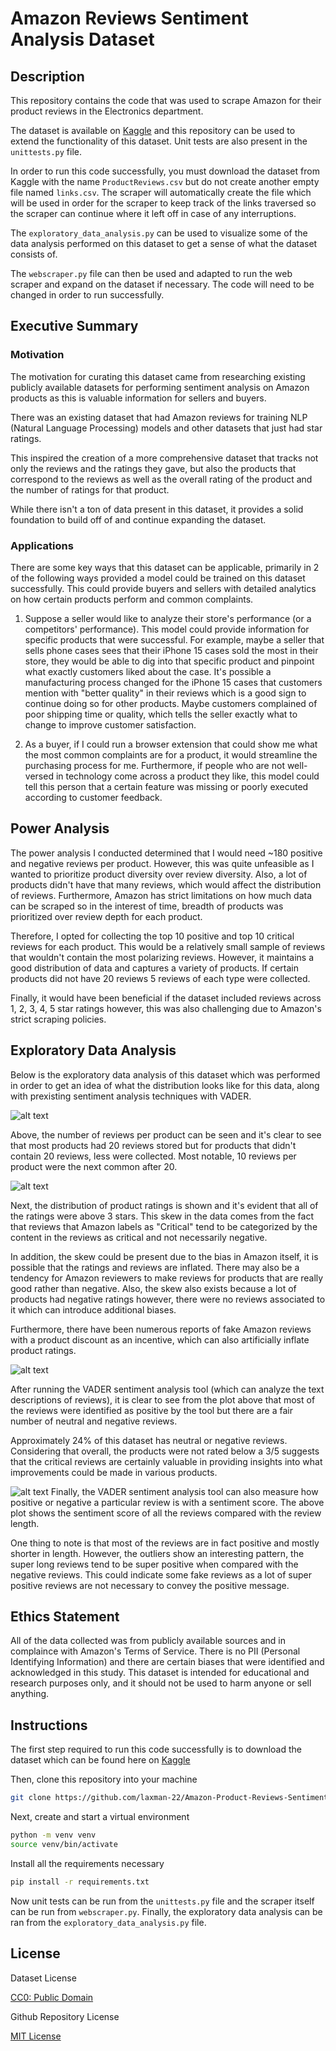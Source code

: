 # Amazon Reviews Sentiment Analysis Dataset


## Description
This repository contains the code that was used to scrape Amazon for their product reviews in the Electronics department.

The dataset is available on [Kaggle](https://www.kaggle.com/datasets/laxman22/amazon-product-reviews-for-sentiment-analysis) and this repository can be used to extend the functionality of this dataset. Unit tests are also present in the ```unittests.py``` file.

In order to run this code successfully, you must download the dataset from Kaggle with the name ```ProductReviews.csv``` but do not create another empty file named ```links.csv```. The scraper will automatically create the file which will be used in order for the scraper to keep track of the links traversed so the scraper can continue where it left off in case of any interruptions.

The ```exploratory_data_analysis.py``` can be used to visualize some of the data analysis performed on this dataset to get a sense of what the dataset consists of.

The ```webscraper.py``` file can then be used and adapted to run the web scraper and expand on the dataset if necessary. The code will need to be changed in order to run successfully.

## Executive Summary

### Motivation
The motivation for curating this dataset came from researching existing publicly available datasets for performing sentiment analysis on Amazon products as this is valuable information for sellers and buyers.

There was an existing dataset that had Amazon reviews for training NLP (Natural Language Processing) models and other datasets that just had star ratings.

This inspired the creation of a more comprehensive dataset that tracks not only the reviews and the ratings they gave, but also the products that correspond to the reviews as well as the overall rating of the product and the number of ratings for that product.

While there isn't a ton of data present in this dataset, it provides a solid foundation to build off of and continue expanding the dataset.

### Applications
There are some key ways that this dataset can be applicable, primarily in 2 of the following ways provided a model could be trained on this dataset successfully. This could provide buyers and sellers with detailed analytics on how certain products perform and common complaints.

1) Suppose a seller would like to analyze their store's performance (or a competitors' performance). This model could provide information for specific products that were successful. For example, maybe a seller that sells phone cases sees that their iPhone 15 cases sold the most in their store, they would be able to dig into that specific product and pinpoint what exactly customers liked about the case. It's possible a manufacturing process changed for the iPhone 15 cases that customers mention with "better quality" in their reviews which is a good sign to continue doing so for other products. Maybe customers complained of poor shipping time or quality, which tells the seller exactly what to change to improve customer satisfaction.

2) As a buyer, if I could run a browser extension that could show me what the most common complaints are for a product, it would streamline the purchasing process for me. Furthermore, if people who are not well-versed in technology come across a product they like, this model could tell this person that a certain feature was missing or poorly executed according to customer feedback.


## Power Analysis
The power analysis I conducted determined that I would need ~180 positive and negative reviews per product. However, this was quite unfeasible as I wanted to prioritize product diversity over review diversity. Also, a lot of products didn't have that many reviews, which would affect the distribution of reviews. Furthermore, Amazon has strict limitations on how much data can be scraped so in the interest of time, breadth of products was prioritized over review depth for each product.

Therefore, I opted for collecting the top 10 positive and top 10 critical reviews for each product. This would be a relatively small sample of reviews that wouldn't contain the most polarizing reviews. However, it maintains a good distribution of data and captures a variety of products. If certain products did not have 20 reviews 5 reviews of each type were collected.

Finally, it would have been beneficial if the dataset included reviews across 1, 2, 3, 4, 5 star ratings however, this was also challenging due to Amazon's strict scraping policies.

## Exploratory Data Analysis

Below is the exploratory data analysis of this dataset which was performed in order to get an idea of what the distribution looks like for this data, along with prexisting sentiment analysis techniques with VADER.

![alt text](./plots/image.png)

Above, the number of reviews per product can be seen and it's clear to see that most products had 20 reviews stored but for products that didn't contain 20 reviews, less were collected. Most notable, 10 reviews per product were the next common after 20.

![alt text](./plots/image-1.png)

Next, the distribution of product ratings is shown and it's evident that all of the ratings were above 3 stars. This skew in the data comes from the fact that reviews that Amazon labels as "Critical" tend to be categorized by the content in the reviews as critical and not necessarily negative.

In addition, the skew could be present due to the bias in Amazon itself, it is possible that the ratings and reviews are inflated. There may also be a tendency for Amazon reviewers to make reviews for products that are really good rather than negative. Also, the skew also exists because a lot of products had negative ratings however, there were no reviews associated to it which can introduce additional biases.

Furthermore, there have been numerous reports of fake Amazon reviews with a product discount as an incentive, which can also artificially inflate product ratings.

![alt text](./plots/image-3.png)

After running the VADER sentiment analysis tool (which can analyze the text descriptions of reviews), it is clear to see from the plot above that most of the reviews were identified as positive by the tool  but there are a fair number of neutral and negative reviews. 

Approximately 24% of this dataset has neutral or negative reviews. Considering that overall, the products were not rated below a 3/5 suggests that the critical reviews are certainly valuable in providing insights into what improvements could be made in various products.

![alt text](./plots/image-2.png)
Finally, the VADER sentiment analysis tool can also measure how positive or negative a particular review is with a sentiment score. The above plot shows the sentiment score of all the reviews compared with the review length. 

One thing to note is that most of the reviews are in fact positive and mostly shorter in length. However, the outliers show an interesting pattern, the super long reviews tend to be super positive when compared with the negative reviews. This could indicate some fake reviews as a lot of super positive reviews are not necessary to convey the positive message.


## Ethics Statement

All of the data collected was from publicly available sources and in complaince with Amazon's Terms of Service. There is no PII (Personal Identifying Information) and there are certain biases that were identified and acknowledged in this study. This dataset is intended for educational and research purposes only, and it should not be used to harm anyone or sell anything.

## Instructions

The first step required to run this code successfully is to download the dataset which can be found here on [Kaggle](https://www.kaggle.com/datasets/laxman22/amazon-product-reviews-for-sentiment-analysis)

Then, clone this repository into your machine
```bash
git clone https://github.com/laxman-22/Amazon-Product-Reviews-Sentiment-Analysis.git
```
Next, create and start a virtual environment
```bash
python -m venv venv
source venv/bin/activate
```
Install all the requirements necessary
```bash
pip install -r requirements.txt
```
Now unit tests can be run from the ```unittests.py``` file and the scraper itself can be run from ```webscraper.py```. Finally, the exploratory data analysis can be ran from the ```exploratory_data_analysis.py``` file.

## License
Dataset License

[CC0: Public Domain](https://creativecommons.org/publicdomain/zero/1.0/)

Github Repository License

[MIT License](LICENSE)